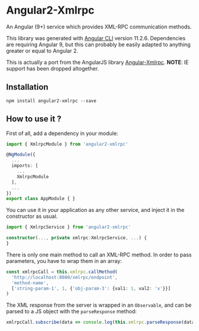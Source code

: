 # Angular2-Xmlrpc

An Angular (9+) service which provides XML-RPC communication methods.

This library was generated with [Angular CLI](https://github.com/angular/angular-cli) version 11.2.6. Dependencies are requiring Angular 9, but this can probably be easily adapted to anything greater or equal to Angular 2.

This is actually a port from the AngularJS library [Angular-Xmlrpc](https://github.com/ITrust/angular-xmlrpc). **NOTE**: IE support has been dropped altogether.

Installation
------------

    npm install angular2-xmlrpc --save


How to use it ?
---------------

First of all, add a dependency in your module:
``` typescript
import { XmlrpcModule } from 'angular2-xmlrpc'

@NgModule({
  ...
  imports: [
    ...
    XmlrpcModule
  ],
  ...
})
export class AppModule { }
```
You can use it in your application as any other service, and inject it in the constructor as usual.
``` typescript
import { XmlrpcService } from 'angular2-xmlrpc'

constructor(..., private xmlrpc:XmlrpcService, ...) {
}
```
There is only one main method to call an XML-RPC method. In order to pass parameters, you have to wrap them in an array:
``` typescript
const xmlrpcCall = this.xmlrpc.callMethod(
  'http://localhost:8080/xmlrpc/endpoint',
  'method-name',
  ['string-param-1', 1, {'obj-param-3': {val1: 1, val2: 'x'}}]
)
```
The XML response from the server is wrapped in an `Observable`, and can be parsed to a JS object with the `parseResponse` method:
``` typescript
xmlrpcCall.subscribe(data => console.log(this.xmlrpc.parseResponse(data)))
```
